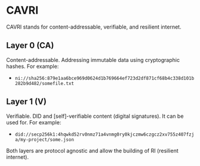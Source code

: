 # CAVRI

CAVRI stands for content-addressable, verifiable, and resilient internet.

## Layer 0 (CA)

Content-addressable. Addressing immutable data using cryptographic hashes. For example:
  - `ni://sha256:879e1aa6bce969d0624d1b769664ef723d2df871cf68b4c338d101b282b9d482/somefile.txt`

## Layer 1 (V)

Verifiable. DID and [self]-verifiable content (digital signatures). It can be used for. For example:
  - `did://secp256k1:4hqwkd52rv0nmz71a4vnmg0ry0kjczmw6czgcz2xv755z407fzja/my-project/some.json`

Both layers are protocol agnostic and allow the building of RI (resilient internet).
